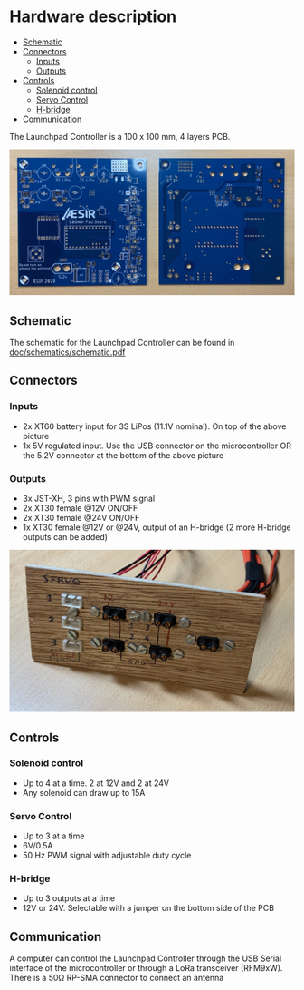 # Hardware description <!-- omit in toc -->

- [Schematic](#schematic)
- [Connectors](#connectors)
  - [Inputs](#inputs)
  - [Outputs](#outputs)
- [Controls](#controls)
  - [Solenoid control](#solenoid-control)
  - [Servo Control](#servo-control)
  - [H-bridge](#h-bridge)
- [Communication](#communication)

The Launchpad Controller is a 100 x 100 mm, 4 layers PCB.

![launchpad_controller_pcb](doc/../img/launchpad_controller_pcb.jpg)

## Schematic

The schematic for the Launchpad Controller can be found in [doc/schematics/schematic.pdf](schematics/schematic.pdf)

## Connectors

### Inputs

- 2x XT60 battery input for 3S LiPos (11.1V nominal). On top of the above picture
- 1x 5V regulated input. Use the USB connector on the microcontroller OR the 5.2V connector at the bottom of the above picture

### Outputs

- 3x JST-XH, 3 pins with PWM signal
- 2x XT30 female @12V ON/OFF
- 2x XT30 female @24V ON/OFF
- 1x XT30 female @12V or @24V, output of an H-bridge (2 more H-bridge outputs can be added)

![front_panel](img/front_panel.jpg)

## Controls

### Solenoid control

- Up to 4 at a time. 2 at 12V and 2 at 24V
- Any solenoid can draw up to 15A

### Servo Control

- Up to 3 at a time
- 6V/0.5A
- 50 Hz PWM signal with adjustable duty cycle

### H-bridge

- Up to 3 outputs at a time
- 12V or 24V. Selectable with a jumper on the bottom side of the PCB

## Communication

A computer can control the Launchpad Controller through the USB Serial interface of the microcontroller or through a LoRa transceiver (RFM9xW). There is a 50Ω RP-SMA connector to connect an antenna
